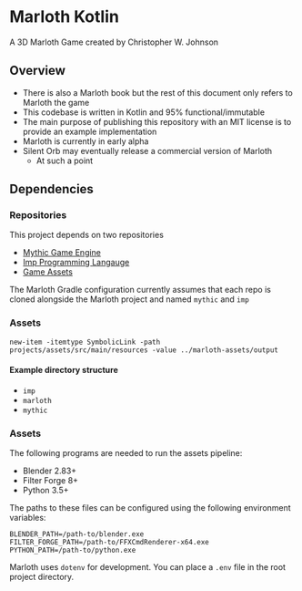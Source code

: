 # Marloth Kotlin

A 3D Marloth Game created by Christopher W. Johnson

## Overview

* There is also a Marloth book but the rest of this document only refers to Marloth the game
* This codebase is written in Kotlin and 95% functional/immutable
* The main purpose of publishing this repository with an MIT license is to provide an example implementation
* Marloth is currently in early alpha
* Silent Orb may eventually release a commercial version of Marloth
    * At such a point 
## Dependencies

### Repositories

This project depends on two repositories

* [Mythic Game Engine](https://github.com/silentorb/mythic-kotlin)
* [Imp Programming Langauge](https://github.com/silentorb/imp-kotlin)
* [Game Assets](https://github.com/silentorb/marloth-assets)

The Marloth Gradle configuration currently assumes that each repo is cloned alongside the Marloth project and 
named `mythic` and `imp`

### Assets

```
new-item -itemtype SymbolicLink -path projects/assets/src/main/resources -value ../marloth-assets/output
```

#### Example directory structure

* `imp`
* `marloth`
* `mythic`

### Assets

The following programs are needed to run the assets pipeline:

* Blender 2.83+
* Filter Forge 8+
* Python 3.5+

The paths to these files can be configured using the following environment variables:
```dotenv
BLENDER_PATH=/path-to/blender.exe
FILTER_FORGE_PATH=/path-to/FFXCmdRenderer-x64.exe
PYTHON_PATH=/path-to/python.exe
```

Marloth uses `dotenv` for development.  You can place a `.env` file in the root project directory.

